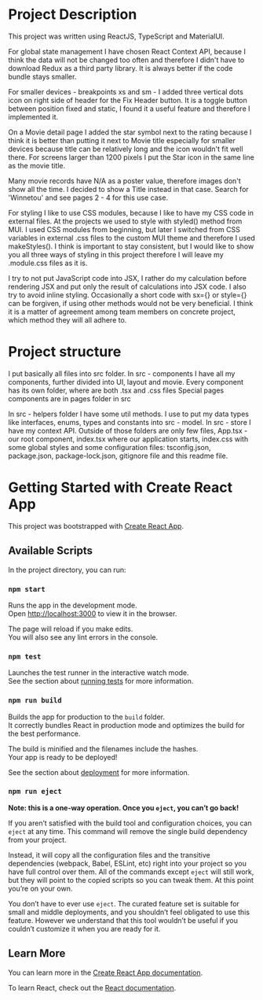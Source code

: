 # Project Description

This project was written using ReactJS, TypeScript and MaterialUI. 

For global state management I have chosen React Context API, because I think the data will not be changed too often and therefore I didn't have to download Redux as a third party library. It is always better if the code bundle stays smaller. 

For smaller devices - breakpoints xs and sm - I added three vertical dots icon on right side of header for the Fix Header button. It is a toggle button between position fixed and static, I found it a useful feature and therefore I implemented it. 

On a Movie detail page I added the star symbol next to the rating because I think it is better than putting it next to Movie title especially for smaller devices because title can be relatively long and the icon wouldn't fit well there. For screens larger than 1200 pixels I put the Star icon in the same line as the movie title. 

Many movie records have N/A as a poster value, therefore images don't show all the time. I decided to show a Title instead in that case. Search for 'Winnetou' and see pages 2 - 4 for this use case. 

For styling I like to use CSS modules, because I like to have my CSS code in external files. At the projects we used to style with styled() method from MUI. I used CSS modules from beginning, but later I switched from CSS variables in external .css files to the custom MUI theme and therefore I used makeStyles(). I think is important to stay consistent, but I would like to show you all three ways of styling in this project therefore I will leave my 
.module.css files as it is. 

I try to not put JavaScript code into JSX, I rather do my calculation before rendering JSX and put only the result of calculations into JSX code. I also try to avoid inline styling. Occasionally a short code with sx={} or style={} can be forgiven, if using other methods would not be very beneficial. I think it is a matter of agreement among team members on concrete project, which method they will all adhere to. 

# Project structure

I put basically all files into src folder. In src - components I have all my components, further divided into UI, layout and movie. Every component has its own folder, where are both .tsx and 
.css files 
Special pages components are in pages folder in src 

In src - helpers folder I have some util methods. I use to put my data types like interfaces, enums, types and constants into src - model. In src - store I have my context API. 
Outside of those folders are only few files, App.tsx - our root component, index.tsx where our application starts, index.css with some global styles and some configuration files: tsconfig.json, package.json, package-lock.json, gitignore file and this readme file. 

# Getting Started with Create React App

This project was bootstrapped with [Create React App](https://github.com/facebook/create-react-app).

## Available Scripts

In the project directory, you can run:

### `npm start`

Runs the app in the development mode.\
Open [http://localhost:3000](http://localhost:3000) to view it in the browser.

The page will reload if you make edits.\
You will also see any lint errors in the console.

### `npm test`

Launches the test runner in the interactive watch mode.\
See the section about [running tests](https://facebook.github.io/create-react-app/docs/running-tests) for more information.

### `npm run build`

Builds the app for production to the `build` folder.\
It correctly bundles React in production mode and optimizes the build for the best performance.

The build is minified and the filenames include the hashes.\
Your app is ready to be deployed!

See the section about [deployment](https://facebook.github.io/create-react-app/docs/deployment) for more information.

### `npm run eject`

**Note: this is a one-way operation. Once you `eject`, you can’t go back!**

If you aren’t satisfied with the build tool and configuration choices, you can `eject` at any time. This command will remove the single build dependency from your project.

Instead, it will copy all the configuration files and the transitive dependencies (webpack, Babel, ESLint, etc) right into your project so you have full control over them. All of the commands except `eject` will still work, but they will point to the copied scripts so you can tweak them. At this point you’re on your own.

You don’t have to ever use `eject`. The curated feature set is suitable for small and middle deployments, and you shouldn’t feel obligated to use this feature. However we understand that this tool wouldn’t be useful if you couldn’t customize it when you are ready for it.

## Learn More

You can learn more in the [Create React App documentation](https://facebook.github.io/create-react-app/docs/getting-started).

To learn React, check out the [React documentation](https://reactjs.org/).
